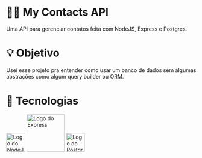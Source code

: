 # 📓👥 My Contacts API

Uma API para gerenciar contatos feita com NodeJS, Express e Postgres.

# 💡 Objetivo
Usei esse projeto pra entender como usar um banco de dados sem algumas abstrações como algum query builder ou ORM.

# 🧪 Tecnologias

<img src="https://nodejs.org/static/images/logo.svg" alt="Logo do NodeJS" width="50" />

<img src="https://expressjs.com/images/express-facebook-share.png" alt="Logo do Express" width="100" />

<img src="https://www.postgresql.org/media/img/about/press/elephant.png" alt="Logo do Postgres" width="50" />
